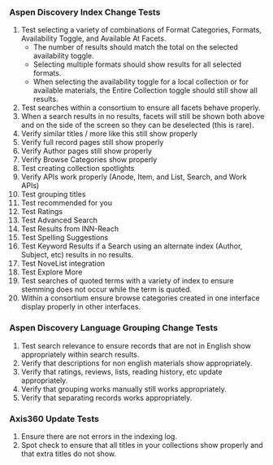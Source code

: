 ### Aspen Discovery Index Change Tests
1. Test selecting a variety of combinations of Format Categories, Formats, Availability Toggle, and Available At Facets.  
   - The number of results should match the total on the selected availability toggle. 
   - Selecting multiple formats should show results for all selected formats. 
   - When selecting the availability toggle for a local collection or for available materials, the Entire Collection toggle should still show all results. 
2. Test searches within a consortium to ensure all facets behave properly. 
3. When a search results in no results, facets will still be shown both above and on the side of the screen so they can be deselected (this is rare).
4. Verify similar titles / more like this still show properly
5. Verify full record pages still show properly
6. Verify Author pages still show properly
7. Verify Browse Categories show properly
8. Test creating collection spotlights
9. Verify APIs work properly (Anode, Item, and List, Search, and Work APIs)
10. Test grouping titles
11. Test recommended for you
12. Test Ratings
13. Test Advanced Search 
14. Test Results from INN-Reach
15. Test Spelling Suggestions
16. Test Keyword Results if a Search using an alternate index (Author, Subject, etc) results in no results.
17. Test NoveList integration
18. Test Explore More
19. Test searches of quoted terms with a variety of index to ensure stemming does not occur while the term is quoted. 
20. Within a consortium ensure browse categories created in one interface display properly in other interfaces. 

### Aspen Discovery Language Grouping Change Tests
1. Test search relevance to ensure records that are not in English show appropriately within search results. 
2. Verify that descriptions for non english materials show appropriately. 
3. Verify that ratings, reviews, lists, reading history, etc update appropriately.
4. Verify that grouping works manually still works appropriately. 
5. Verify that separating records works appropriately. 

### Axis360 Update Tests
1. Ensure there are not errors in the indexing log. 
2. Spot check to ensure that all titles in your collections show properly and that extra titles do not show. 
